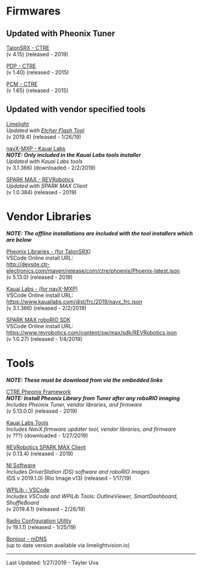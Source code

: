 # Firmwares

## Updated with Pheonix Tuner

[TalonSRX - CTRE](http://www.ctr-electronics.com/control-system/motor-control/talon-srx.html#product_tabs_technical_resources)  
(v 4.15) (released - 2019)

[PDP - CTRE](http://www.ctr-electronics.com/control-system/pdp.html#product_tabs_technical_resources)  
(v 1.40) (released - 2015)

[PCM - CTRE](http://www.ctr-electronics.com/control-system/pcm.html#product_tabs_technical_resources)  
(v 1.65) (released - 2015)

## Updated with vendor specified tools

[Limelight](https://limelightvision.io/pages/downloads)  
*Updated with [Etcher Flash Tool](https://limelightvision.io/pages/downloads)*  
(v 2019.4) (released - 1/26/19)

[navX-MXP - Kauai Labs](https://www.kauailabs.com/support/navx-mxp/kb/faq.php?id=48)  
***NOTE: Only included in the Kauai Labs tools installer***  
*Updated with Kauai Labs tools*  
(v 3.1.366) (downloaded - 2/2/2019)

[SPARK MAX - REVRobotics](http://www.revrobotics.com/sparkmax-software/#spark-max-firmware-updates)  
*Updated with SPARK MAX Client*  
(v 1.0.384) (released - 2019)

# Vendor Libraries

***NOTE: The offline installations are included with the tool installers which are below***

[Pheonix Libraries - (for TalonSRX)](https://phoenix-documentation.readthedocs.io/en/latest/ch05a_CppJava.html#frc-c-java-add-phoenix)  
VSCode Online install URL:  
http://devsite.ctr-electronics.com/maven/release/com/ctre/phoenix/Phoenix-latest.json  
(v 5.13.0) (released - 2019)

[Kauai Labs - (for navX-MXP)](https://pdocs.kauailabs.com/navx-mxp/software/roborio-libraries/java/)  
VSCode Online install URL:  
https://www.kauailabs.com/dist/frc/2019/navx_frc.json   
(v 3.1.366) (released - 2/2/2019)

[SPARK MAX roboRIO SDK](http://www.revrobotics.com/sparkmax-software/#java-api)  
VSCode Online install URL:  
https://www.revrobotics.com/content/sw/max/sdk/REVRobotics.json   
(v 1.0.27) (released - 1/4/2019)

# Tools

***NOTE: These must be download from via the embedded links***

[CTRE Pheonix Framework](http://www.ctr-electronics.com/hro.html#product_tabs_technical_resources)  
***NOTE: Install Pheonix Library from Tuner after any roboRIO imaging***  
*Includes Pheonix Tuner, vendor libraries, and firmware*  
(v 5.13.0.0) (released - 2019)

[Kauai Labs Tools](https://www.kauailabs.com/support/navx-mxp/kb/faq.php?id=48)  
*Includes NavX firmware updater tool, vendor libraries, and firmware*  
(v ???) (downloaded - 1/27/2019)

[REVRobotics SPARK MAX Client](http://www.revrobotics.com/sparkmax-software/#spark-max-client-application)  
(v 0.13.4) (released - 2019)

[NI Software](http://wpilib.screenstepslive.com/s/currentCS/m/getting_started/l/1004055-installing-the-frc-update-suite-all-languages)  
*Includes DriverStation (DS) software and roboRIO images*  
(DS v 2019.1.0) (Rio Image v13) (released - 1/17/19)

[WPILib - VSCode](https://github.com/wpilibsuite/allwpilib/releases)  
*Includes VSCode and WPILib Tools: OutlineViewer, SmartDashboard, ShuffleBoard*  
(v 2019.4.1) (released - 2/26/19)

[Radio Configuration Utility](http://wpilib.screenstepslive.com/s/currentCS/m/getting_started/l/144986-programming-your-radio)  
(v 19.1.1) (released - 1/25/19)

[Bonjour - mDNS](https://limelightvision.io/pages/downloads)  
(up to date version available via limelightvision.io)

---
Last Updated: 1/27/2019 - Tayler Uva
